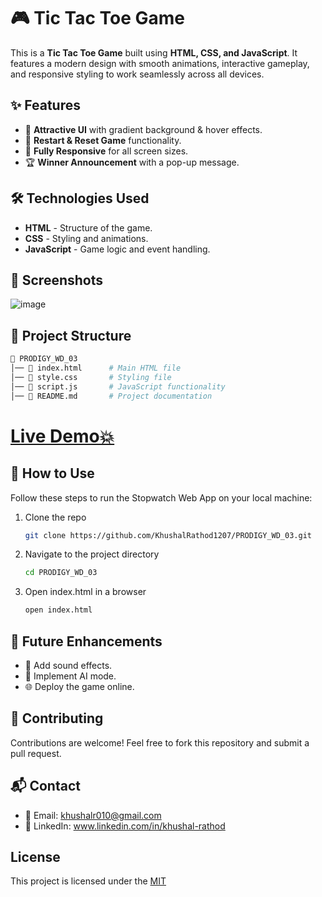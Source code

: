 # 🎮 Tic Tac Toe Game  

This is a **Tic Tac Toe Game** built using **HTML, CSS, and JavaScript**. It features a modern design with smooth animations, interactive gameplay, and responsive styling to work seamlessly across all devices.

## ✨ Features

- 🎨 **Attractive UI** with gradient background & hover effects.
- 🔄 **Restart & Reset Game** functionality.
- 📱 **Fully Responsive** for all screen sizes.
- 🏆 **Winner Announcement** with a pop-up message.

## 🛠️ Technologies Used

- **HTML** - Structure of the game.
- **CSS** - Styling and animations.
- **JavaScript** - Game logic and event handling.

## 📸 Screenshots

![image](https://github.com/user-attachments/assets/ade953b9-9695-4036-a96b-5849c971e567)


## 📂 Project Structure

```bash
📁 PRODIGY_WD_03
│── 📄 index.html      # Main HTML file
│── 📄 style.css       # Styling file
│── 📄 script.js       # JavaScript functionality
│── 📄 README.md       # Project documentation
```

# [Live Demo💥](https://khushalrathod1207.github.io/PRODIGY_WD_03/)


## 📜 How to Use

Follow these steps to run the Stopwatch Web App on your local machine:

1. Clone the repo
   ```sh
   git clone https://github.com/KhushalRathod1207/PRODIGY_WD_03.git
   ```
2. Navigate to the project directory
   ```sh
   cd PRODIGY_WD_03
   ```

3. Open index.html in a browser
   ```sh
   open index.html
   ```

## 📌 Future Enhancements

- 🎵 Add sound effects.
- 🤖 Implement AI mode.
- 🌐 Deploy the game online.

## 🤝 Contributing

Contributions are welcome! Feel free to fork this repository and submit a pull request.


## 📬 Contact

- 📧 Email: khushalr010@gmail.com
- 🔗 LinkedIn: www.linkedin.com/in/khushal-rathod

## License

This project is licensed under the [MIT](LICENSE)
